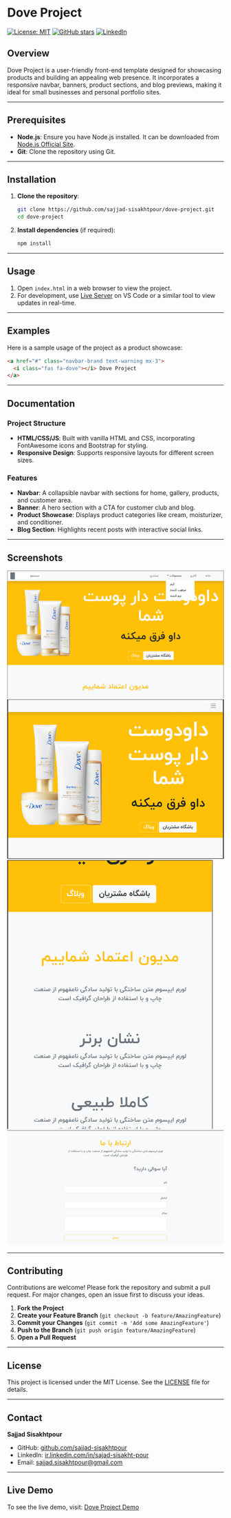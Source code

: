 # Dove Project

[![License: MIT](https://img.shields.io/badge/License-MIT-yellow.svg)](https://opensource.org/licenses/MIT)
[![GitHub stars](https://img.shields.io/github/stars/sajjad-sisakhtpour/dove-project.svg?style=social)](https://github.com/sajjad-sisakhtpour/dove-project)
[![LinkedIn](https://img.shields.io/badge/LinkedIn-Profile-blue?logo=linkedin&style=social)](https://ir.linkedin.com/in/sajad-sisakht-pour)

## Overview

Dove Project is a user-friendly front-end template designed for showcasing products and building an appealing web presence. It incorporates a responsive navbar, banners, product sections, and blog previews, making it ideal for small businesses and personal portfolio sites.

---

## Prerequisites

- **Node.js**: Ensure you have Node.js installed. It can be downloaded from [Node.js Official Site](https://nodejs.org).
- **Git**: Clone the repository using Git.

---

## Installation

1. **Clone the repository**:
   ```bash
   git clone https://github.com/sajjad-sisakhtpour/dove-project.git
   cd dove-project
   ```

2. **Install dependencies** (if required):
   ```bash
   npm install
   ```

---

## Usage

1. Open `index.html` in a web browser to view the project.
2. For development, use [Live Server](https://marketplace.visualstudio.com/items?itemName=ritwickdey.LiveServer) on VS Code or a similar tool to view updates in real-time.

---

## Examples

Here is a sample usage of the project as a product showcase:

```html
<a href="#" class="navbar-brand text-warning mx-3">
  <i class="fas fa-dove"></i> Dove Project
</a>
```

---

## Documentation

### Project Structure

- **HTML/CSS/JS**: Built with vanilla HTML and CSS, incorporating FontAwesome icons and Bootstrap for styling.
- **Responsive Design**: Supports responsive layouts for different screen sizes.

### Features

- **Navbar**: A collapsible navbar with sections for home, gallery, products, and customer area.
- **Banner**: A hero section with a CTA for customer club and blog.
- **Product Showcase**: Displays product categories like cream, moisturizer, and conditioner.
- **Blog Section**: Highlights recent posts with interactive social links.

---

## Screenshots

![Screenshot 1](./screenshots/Screenshot-1.png)
![Screenshot 2](./screenshots/Screenshot-2.png)
![Screenshot 3](./screenshots/Screenshot-3.png)
![Screenshot 4](./screenshots/Screenshot-4.png)

---

## Contributing

Contributions are welcome! Please fork the repository and submit a pull request. For major changes, open an issue first to discuss your ideas.

1. **Fork the Project**
2. **Create your Feature Branch** (`git checkout -b feature/AmazingFeature`)
3. **Commit your Changes** (`git commit -m 'Add some AmazingFeature'`)
4. **Push to the Branch** (`git push origin feature/AmazingFeature`)
5. **Open a Pull Request**

---

## License

This project is licensed under the MIT License. See the [LICENSE](LICENSE) file for details.

---

## Contact

**Sajjad Sisakhtpour**  
- GitHub: [github.com/sajjad-sisakhtpour](https://github.com/sajjad-sisakhtpour)
- LinkedIn: [ir.linkedin.com/in/sajad-sisakht-pour](https://ir.linkedin.com/in/sajad-sisakht-pour)
- Email: [sajjad.sisakhtpour@gmail.com](mailto:sajjad.sisakhtpour@gmail.com)

---

## Live Demo

To see the live demo, visit: [Dove Project Demo](#)